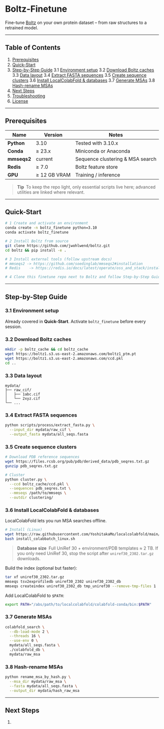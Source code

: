 # Boltz-Finetune

Fine-tune [Boltz](https://github.com/jwohlwend/boltz) on your own protein dataset – from raw structures to a retrained model.

---

## Table of Contents

1. [Prerequisites](#prerequisites)
2. [Quick-Start](#quick-start)
3. [Step-by-Step Guide](#step-by-step-guide)
   3.1 [Environment setup](#31-environment-setup)
   3.2 [Download Boltz caches](#32-download-boltz-caches)
   3.3 [Data layout](#33-data-layout)
   3.4 [Extract FASTA sequences](#34-extract-fasta-sequences)
   3.5 [Create sequence clusters](#35-create-sequence-clusters)
   3.6 [Install LocalColabFold & databases](#36-install-localcolabfold--databases)
   3.7 [Generate MSAs](#37-generate-msas)
   3.8 [Hash-rename MSAs](#38-hash-rename-msas)
4. [Next Steps](#next-steps)
5. [Troubleshooting](#troubleshooting)
6. [License](#license)

---

## Prerequisites

| Name        | Version      | Notes                            |
| ----------- | ------------ | -------------------------------- |
| **Python**  | 3.10         | Tested with 3.10.x               |
| **Conda**   | ≥ 23.x       | Miniconda or Anaconda            |
| **mmseqs2** | current      | Sequence clustering & MSA search |
| **Redis**   | ≥ 7.0        | Boltz feature store              |
| **GPU**     | ≥ 12 GB VRAM | Training / inference             |

> **Tip** To keep the repo light, only essential scripts live here; advanced utilities are linked where relevant.

---

## Quick-Start

```bash
# 1 Create and activate an environment
conda create -n boltz_finetune python=3.10
conda activate boltz_finetune

# 2 Install Boltz from source
git clone https://github.com/jwohlwend/boltz.git
cd boltz && pip install -e .

# 3 Install external tools (follow upstream docs)
# mmseqs2 -> https://github.com/soedinglab/mmseqs2#installation
# Redis    -> https://redis.io/docs/latest/operate/oss_and_stack/install/

# 4 Clone this finetune repo next to Boltz and follow Step-by-Step Guide
```

---

## Step-by-Step Guide

### 3.1 Environment setup

Already covered in **Quick-Start**. Activate `boltz_finetune` before every session.

### 3.2 Download Boltz caches

```bash
mkdir -p boltz_cache && cd boltz_cache
wget https://boltz1.s3.us-east-2.amazonaws.com/boltz1_ptm.pt
wget https://boltz1.s3.us-east-2.amazonaws.com/ccd.pkl
cd ..
```

### 3.3 Data layout

```
mydata/
├── raw_cif/
│   ├── 1abc.cif
│   └── 2xyz.cif
└── ...
```

### 3.4 Extract FASTA sequences

```bash
python scripts/process/extract_fasta.py \
  --input_dir mydata/raw_cif \
  --output_fasta mydata/all_seqs.fasta
```

### 3.5 Create sequence clusters

```bash
# Download PDB reference sequences
wget https://files.rcsb.org/pub/pdb/derived_data/pdb_seqres.txt.gz
gunzip pdb_seqres.txt.gz

# Cluster
python cluster.py \
  --ccd boltz_cache/ccd.pkl \
  --sequences pdb_seqres.txt \
  --mmseqs /path/to/mmseqs \
  --outdir clustering/
```

### 3.6 Install LocalColabFold & databases

LocalColabFold lets you run MSA searches offline.

```bash
# Install (Linux)
wget https://raw.githubusercontent.com/YoshitakaMo/localcolabfold/main/install_colabbatch_linux.sh
bash install_colabbatch_linux.sh
```

> **Database size** Full UniRef 30 + environment/PDB templates ≈ 2 TB.
> If you only need UniRef 30, stop the script after `uniref30_2302.tar.gz` downloads.

Build the index (optional but faster):

```bash
tar xf uniref30_2302.tar.gz
mmseqs tsv2exprofiledb uniref30_2302 uniref30_2302_db
mmseqs createindex uniref30_2302_db tmp_uniref30 --remove-tmp-files 1
```

Add LocalColabFold to `$PATH`:

```bash
export PATH="/abs/path/to/localcolabfold/colabfold-conda/bin:$PATH"
```

### 3.7 Generate MSAs

```bash
colabfold_search \
  --db-load-mode 2 \
  --threads 16 \
  --use-env 0 \
  mydata/all_seqs.fasta \
  ./colabfold_db \
  mydata/raw_msa
```

### 3.8 Hash-rename MSAs

```bash
python rename_msa_by_hash.py \
  --msa_dir mydata/raw_msa \
  --fasta mydata/all_seqs.fasta \
  --output_dir mydata/hash_raw_msa
```

---

## Next Steps

1. 
